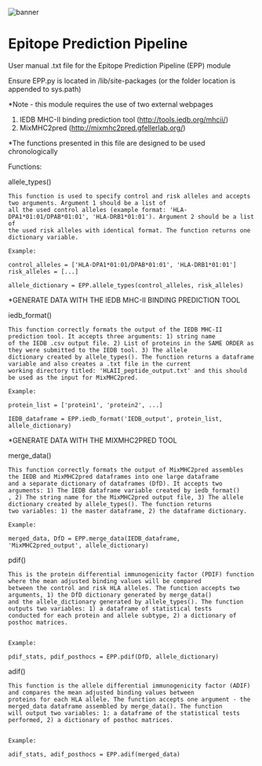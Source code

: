 ![banner](https://github.com/CPalmer3200/Epitope-Prediction-Pipeline/assets/145576128/1a6b961f-7759-4b08-b7cc-2ff9c739a4fa)

# Epitope Prediction Pipeline

User manual .txt file for the Epitope Prediction Pipeline (EPP) module

Ensure EPP.py is located in /lib/site-packages (or the folder location is appended to sys.path)

*Note - this module requires the use of two external webpages
1. IEDB MHC-II binding prediction tool (http://tools.iedb.org/mhcii/)
2. MixMHC2pred (http://mixmhc2pred.gfellerlab.org/)

*The functions presented in this file are designed to be used chronologically

Functions:

allele_types()

	This function is used to specify control and risk alleles and accepts two arguments. Argument 1 should be a list of
	all the used control alleles (example format: 'HLA-DPA1*01:01/DPAB*01:01', 'HLA-DRB1*01:01'). Argument 2 should be a list of 
	the used risk alleles with identical format. The function returns one dictionary variable.

	Example:
	
	control_alleles = ['HLA-DPA1*01:01/DPAB*01:01', 'HLA-DRB1*01:01']
	risk_alleles = [...]

	allele_dictionary = EPP.allele_types(control_alleles, risk_alleles)


*GENERATE DATA WITH THE IEDB MHC-II BINDING PREDICTION TOOL


iedb_format()

	This function correctly formats the output of the IEDB MHC-II prediction tool. It accepts three arguments: 1) string name
	of the IEDB .csv output file. 2) List of proteins in the SAME ORDER as they were submitted to the IEDB tool. 3) The allele
	dictionary created by allele_types(). The function returns a dataframe variable and also creates a .txt file in the current 
	working directory titled: 'HLAII_peptide_output.txt' and this should be used as the input for MixMHC2pred.

	Example:

	protein_list = ['protein1', 'protein2', ...]

	IEDB_dataframe = EPP.iedb_format('IEDB_output', protein_list, allele_dictionary)


*GENERATE DATA WITH THE MIXMHC2PRED TOOL


merge_data()

	This function correctly formats the output of MixMHC2pred assembles the IEDB and MixMHC2pred dataframes into one large dataframe 
	and a separate dictionary of dataframes (DfD). It accepts two arguments: 1) The IEDB dataframe variable created by iedb_format()
	, 2) The string name for the MixMHC2pred output file, 3) The allele dictionary created by allele_types(). The function returns
	two variables: 1) the master dataframe, 2) the dataframe dictionary.

	Example:

	merged_data, DfD = EPP.merge_data(IEDB_dataframe, 'MixMHC2pred_output', allele_dictionary)


pdif()
	
	This is the protein differential immunogenicity factor (PDIF) function where the mean adjusted binding values will be compared
	between the control and risk HLA alleles. The function accepts two arguments, 1) the DfD dictionary generated by merge_data()
	and the allele_dictionary generated by allele_types(). The function outputs two variables: 1) a dataframe of statistical tests
	conducted for each protein and allele subtype, 2) a dictionary of posthoc matrices.


	Example:
	
	pdif_stats, pdif_posthocs = EPP.pdif(DfD, allele_dictionary)


adif()

	This function is the allele differential immunogenicity factor (ADIF) and compares the mean adjusted binding values between
	proteins for each HLA allele. The function accepts one argument - the merged_data dataframe assembled by merge_data(). The function
	will output two variables: 1: a dataframe of the statistical tests performed, 2) a dictionary of posthoc matrices.


	Example:

	adif_stats, adif_posthocs = EPP.adif(merged_data)
